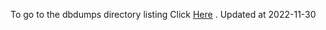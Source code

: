 To go to the dbdumps directory listing Click [Here](https://ipfs.io/ipfs/bafkreifkqs6irc7dvxz5fh4a34awgwcwpetjalab5ajwddpgp7xftyvguu) . Updated at 2022-11-30